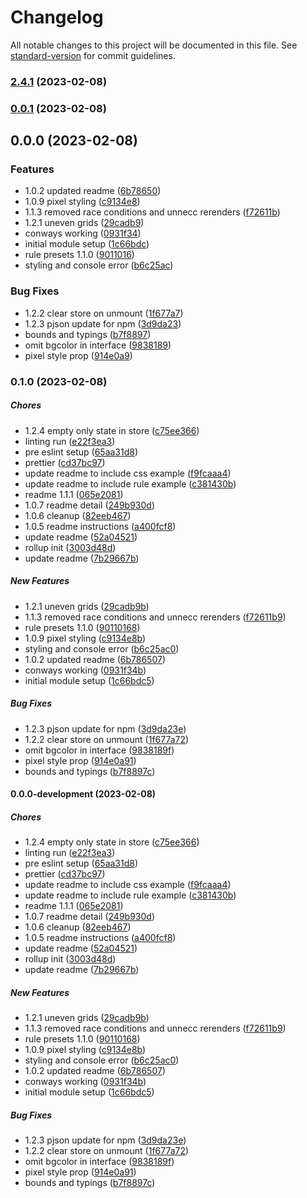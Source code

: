 # Changelog

All notable changes to this project will be documented in this file. See [standard-version](https://github.com/conventional-changelog/standard-version) for commit guidelines.

### [2.4.1](https://github.com/craigwh10/cellular-automata-react/compare/v0.0.1...v2.4.1) (2023-02-08)

### [0.0.1](https://github.com/craigwh10/cellular-automata-react/compare/v0.0.0...v0.0.1) (2023-02-08)

## 0.0.0 (2023-02-08)


### Features

* 1.0.2 updated readme ([6b78650](https://github.com/craigwh10/cellular-automata-react/commit/6b786507b30eab0089bf86947865e84420f6ed6d))
* 1.0.9 pixel styling ([c9134e8](https://github.com/craigwh10/cellular-automata-react/commit/c9134e8b274c7d3e0de956d140255658480f9413))
* 1.1.3 removed race conditions and unnecc rerenders ([f72611b](https://github.com/craigwh10/cellular-automata-react/commit/f72611b993cf12e92d86f55a21c3970589d54f4a))
* 1.2.1 uneven grids ([29cadb9](https://github.com/craigwh10/cellular-automata-react/commit/29cadb9b798ae13a1cd79ad5910b6177a598aba3))
* conways working ([0931f34](https://github.com/craigwh10/cellular-automata-react/commit/0931f34b8fb75847a081c51bb26d2a416bce8055))
* initial module setup ([1c66bdc](https://github.com/craigwh10/cellular-automata-react/commit/1c66bdc57d55a25d4cdf632e683ee4e05b672db7))
* rule presets 1.1.0 ([9011016](https://github.com/craigwh10/cellular-automata-react/commit/9011016898580de2629e33d28eb9b63fdecf5bff))
* styling and console error ([b6c25ac](https://github.com/craigwh10/cellular-automata-react/commit/b6c25ac0127147ff3ddad9d2dc923e4508542beb))


### Bug Fixes

* 1.2.2 clear store on unmount ([1f677a7](https://github.com/craigwh10/cellular-automata-react/commit/1f677a722567bc014abb37817881f858c18914a8))
* 1.2.3 pjson update for npm ([3d9da23](https://github.com/craigwh10/cellular-automata-react/commit/3d9da23ed84326e3779d8ee2df6882e15b76b3d5))
* bounds and typings ([b7f8897](https://github.com/craigwh10/cellular-automata-react/commit/b7f8897c600f33c0cf1ee3d6c73d9a092c788ff9))
* omit bgcolor in interface ([9838189](https://github.com/craigwh10/cellular-automata-react/commit/9838189fc002b65149befdd05e505ddbced5579b))
* pixel style prop ([914e0a9](https://github.com/craigwh10/cellular-automata-react/commit/914e0a914a7937e3bc2fb7b15fe491e5e9377284))

### 0.1.0 (2023-02-08)

##### Chores

*  1.2.4 empty only state in store ([c75ee366](https://github.com/craigwh10/cellular-automata-react/commit/c75ee366a67c3ca80603427112d8788cd928da13))
*  linting run ([e22f3ea3](https://github.com/craigwh10/cellular-automata-react/commit/e22f3ea3a1ee1a4451d3ba0dfc03a3b508840439))
*  pre eslint setup ([65aa31d8](https://github.com/craigwh10/cellular-automata-react/commit/65aa31d8577ab54092295c48e86aa5b9b5209ba5))
*  prettier ([cd37bc97](https://github.com/craigwh10/cellular-automata-react/commit/cd37bc97711be910722dcdde1c4546f6c58a41b6))
*  update readme to include css example ([f9fcaaa4](https://github.com/craigwh10/cellular-automata-react/commit/f9fcaaa4e13cf8bad3f346c386ee7b168dfcea3d))
*  update readme to include rule example ([c381430b](https://github.com/craigwh10/cellular-automata-react/commit/c381430b3af0368e8d86ee95befd2f6ad3bccaad))
*  readme 1.1.1 ([065e2081](https://github.com/craigwh10/cellular-automata-react/commit/065e20812f1251b29be314a6eebcba2438cbd907))
*  1.0.7 readme detail ([249b930d](https://github.com/craigwh10/cellular-automata-react/commit/249b930d508673da616e725daa4eddac87464e55))
*  1.0.6 cleanup ([82eeb467](https://github.com/craigwh10/cellular-automata-react/commit/82eeb467954d751bd90cbd22597705e4361712b5))
*  1.0.5 readme instructions ([a400fcf8](https://github.com/craigwh10/cellular-automata-react/commit/a400fcf8072dcfd412f835fa13deca0afe4908fe))
*  update readme ([52a04521](https://github.com/craigwh10/cellular-automata-react/commit/52a04521bdfa0582e568df98294b3efaf1670880))
*  rollup init ([3003d48d](https://github.com/craigwh10/cellular-automata-react/commit/3003d48d72700568c5702d8f6c0d8ac29d2e1a43))
*  update readme ([7b29667b](https://github.com/craigwh10/cellular-automata-react/commit/7b29667bebcf25afd05afbfa3174361d634722ab))

##### New Features

*  1.2.1 uneven grids ([29cadb9b](https://github.com/craigwh10/cellular-automata-react/commit/29cadb9b798ae13a1cd79ad5910b6177a598aba3))
*  1.1.3 removed race conditions and unnecc rerenders ([f72611b9](https://github.com/craigwh10/cellular-automata-react/commit/f72611b993cf12e92d86f55a21c3970589d54f4a))
*  rule presets 1.1.0 ([90110168](https://github.com/craigwh10/cellular-automata-react/commit/9011016898580de2629e33d28eb9b63fdecf5bff))
*  1.0.9 pixel styling ([c9134e8b](https://github.com/craigwh10/cellular-automata-react/commit/c9134e8b274c7d3e0de956d140255658480f9413))
*  styling and console error ([b6c25ac0](https://github.com/craigwh10/cellular-automata-react/commit/b6c25ac0127147ff3ddad9d2dc923e4508542beb))
*  1.0.2 updated readme ([6b786507](https://github.com/craigwh10/cellular-automata-react/commit/6b786507b30eab0089bf86947865e84420f6ed6d))
*  conways working ([0931f34b](https://github.com/craigwh10/cellular-automata-react/commit/0931f34b8fb75847a081c51bb26d2a416bce8055))
*  initial module setup ([1c66bdc5](https://github.com/craigwh10/cellular-automata-react/commit/1c66bdc57d55a25d4cdf632e683ee4e05b672db7))

##### Bug Fixes

*  1.2.3 pjson update for npm ([3d9da23e](https://github.com/craigwh10/cellular-automata-react/commit/3d9da23ed84326e3779d8ee2df6882e15b76b3d5))
*  1.2.2 clear store on unmount ([1f677a72](https://github.com/craigwh10/cellular-automata-react/commit/1f677a722567bc014abb37817881f858c18914a8))
*  omit bgcolor in interface ([9838189f](https://github.com/craigwh10/cellular-automata-react/commit/9838189fc002b65149befdd05e505ddbced5579b))
*  pixel style prop ([914e0a91](https://github.com/craigwh10/cellular-automata-react/commit/914e0a914a7937e3bc2fb7b15fe491e5e9377284))
*  bounds and typings ([b7f8897c](https://github.com/craigwh10/cellular-automata-react/commit/b7f8897c600f33c0cf1ee3d6c73d9a092c788ff9))

#### 0.0.0-development (2023-02-08)

##### Chores

*  1.2.4 empty only state in store ([c75ee366](https://github.com/craigwh10/cellular-automata-react/commit/c75ee366a67c3ca80603427112d8788cd928da13))
*  linting run ([e22f3ea3](https://github.com/craigwh10/cellular-automata-react/commit/e22f3ea3a1ee1a4451d3ba0dfc03a3b508840439))
*  pre eslint setup ([65aa31d8](https://github.com/craigwh10/cellular-automata-react/commit/65aa31d8577ab54092295c48e86aa5b9b5209ba5))
*  prettier ([cd37bc97](https://github.com/craigwh10/cellular-automata-react/commit/cd37bc97711be910722dcdde1c4546f6c58a41b6))
*  update readme to include css example ([f9fcaaa4](https://github.com/craigwh10/cellular-automata-react/commit/f9fcaaa4e13cf8bad3f346c386ee7b168dfcea3d))
*  update readme to include rule example ([c381430b](https://github.com/craigwh10/cellular-automata-react/commit/c381430b3af0368e8d86ee95befd2f6ad3bccaad))
*  readme 1.1.1 ([065e2081](https://github.com/craigwh10/cellular-automata-react/commit/065e20812f1251b29be314a6eebcba2438cbd907))
*  1.0.7 readme detail ([249b930d](https://github.com/craigwh10/cellular-automata-react/commit/249b930d508673da616e725daa4eddac87464e55))
*  1.0.6 cleanup ([82eeb467](https://github.com/craigwh10/cellular-automata-react/commit/82eeb467954d751bd90cbd22597705e4361712b5))
*  1.0.5 readme instructions ([a400fcf8](https://github.com/craigwh10/cellular-automata-react/commit/a400fcf8072dcfd412f835fa13deca0afe4908fe))
*  update readme ([52a04521](https://github.com/craigwh10/cellular-automata-react/commit/52a04521bdfa0582e568df98294b3efaf1670880))
*  rollup init ([3003d48d](https://github.com/craigwh10/cellular-automata-react/commit/3003d48d72700568c5702d8f6c0d8ac29d2e1a43))
*  update readme ([7b29667b](https://github.com/craigwh10/cellular-automata-react/commit/7b29667bebcf25afd05afbfa3174361d634722ab))

##### New Features

*  1.2.1 uneven grids ([29cadb9b](https://github.com/craigwh10/cellular-automata-react/commit/29cadb9b798ae13a1cd79ad5910b6177a598aba3))
*  1.1.3 removed race conditions and unnecc rerenders ([f72611b9](https://github.com/craigwh10/cellular-automata-react/commit/f72611b993cf12e92d86f55a21c3970589d54f4a))
*  rule presets 1.1.0 ([90110168](https://github.com/craigwh10/cellular-automata-react/commit/9011016898580de2629e33d28eb9b63fdecf5bff))
*  1.0.9 pixel styling ([c9134e8b](https://github.com/craigwh10/cellular-automata-react/commit/c9134e8b274c7d3e0de956d140255658480f9413))
*  styling and console error ([b6c25ac0](https://github.com/craigwh10/cellular-automata-react/commit/b6c25ac0127147ff3ddad9d2dc923e4508542beb))
*  1.0.2 updated readme ([6b786507](https://github.com/craigwh10/cellular-automata-react/commit/6b786507b30eab0089bf86947865e84420f6ed6d))
*  conways working ([0931f34b](https://github.com/craigwh10/cellular-automata-react/commit/0931f34b8fb75847a081c51bb26d2a416bce8055))
*  initial module setup ([1c66bdc5](https://github.com/craigwh10/cellular-automata-react/commit/1c66bdc57d55a25d4cdf632e683ee4e05b672db7))

##### Bug Fixes

*  1.2.3 pjson update for npm ([3d9da23e](https://github.com/craigwh10/cellular-automata-react/commit/3d9da23ed84326e3779d8ee2df6882e15b76b3d5))
*  1.2.2 clear store on unmount ([1f677a72](https://github.com/craigwh10/cellular-automata-react/commit/1f677a722567bc014abb37817881f858c18914a8))
*  omit bgcolor in interface ([9838189f](https://github.com/craigwh10/cellular-automata-react/commit/9838189fc002b65149befdd05e505ddbced5579b))
*  pixel style prop ([914e0a91](https://github.com/craigwh10/cellular-automata-react/commit/914e0a914a7937e3bc2fb7b15fe491e5e9377284))
*  bounds and typings ([b7f8897c](https://github.com/craigwh10/cellular-automata-react/commit/b7f8897c600f33c0cf1ee3d6c73d9a092c788ff9))
